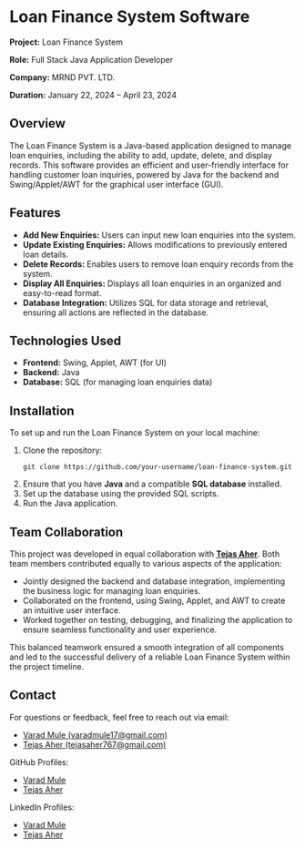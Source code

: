 <!DOCTYPE html>
<html lang="en">
<head>
    <meta charset="UTF-8">
    <meta name="viewport" content="width=device-width, initial-scale=1.0">
</head>
<body>

<h1>Loan Finance System Software</h1>
<p><strong>Project:</strong> Loan Finance System</p>
<p><strong>Role:</strong> Full Stack Java Application Developer</p>
<p><strong>Company:</strong> MRND PVT. LTD.</p>
<p><strong>Duration:</strong> January 22, 2024 – April 23, 2024</p>

<h2>Overview</h2>
<p>The Loan Finance System is a Java-based application designed to manage loan enquiries, including the ability to add, update, delete, and display records. This software provides an efficient and user-friendly interface for handling customer loan inquiries, powered by Java for the backend and Swing/Applet/AWT for the graphical user interface (GUI).</p>

<h2>Features</h2>
<ul>
    <li><strong>Add New Enquiries:</strong> Users can input new loan enquiries into the system.</li>
    <li><strong>Update Existing Enquiries:</strong> Allows modifications to previously entered loan details.</li>
    <li><strong>Delete Records:</strong> Enables users to remove loan enquiry records from the system.</li>
    <li><strong>Display All Enquiries:</strong> Displays all loan enquiries in an organized and easy-to-read format.</li>
    <li><strong>Database Integration:</strong> Utilizes SQL for data storage and retrieval, ensuring all actions are reflected in the database.</li>
</ul>

<h2>Technologies Used</h2>
<ul>
    <li><strong>Frontend:</strong> Swing, Applet, AWT (for UI)</li>
    <li><strong>Backend:</strong> Java</li>
    <li><strong>Database:</strong> SQL (for managing loan enquiries data)</li>
</ul>

<h2>Installation</h2>
<p>To set up and run the Loan Finance System on your local machine:</p>
<ol>
    <li>Clone the repository:</li>
    <pre><code>git clone https://github.com/your-username/loan-finance-system.git</code></pre>
    <li>Ensure that you have <strong>Java</strong> and a compatible <strong>SQL database</strong> installed.</li>
    <li>Set up the database using the provided SQL scripts.</li>
    <li>Run the Java application.</li>
</ol>

<h2>Team Collaboration</h2>
<p>This project was developed in equal collaboration with <strong><a href="https://github.com/Tejas767">Tejas Aher</a></strong>. Both team members contributed equally to various aspects of the application:</p>
<ul>
    <li>Jointly designed the backend and database integration, implementing the business logic for managing loan enquiries.</li>
    <li>Collaborated on the frontend, using Swing, Applet, and AWT to create an intuitive user interface.</li>
    <li>Worked together on testing, debugging, and finalizing the application to ensure seamless functionality and user experience.</li>
</ul>
<p>This balanced teamwork ensured a smooth integration of all components and led to the successful delivery of a reliable Loan Finance System within the project timeline.</p>

<h2>Contact</h2>
<p>For questions or feedback, feel free to reach out via email:</p>
<ul>
    <li><a href="mailto:varadmule17@gmail.com">Varad Mule (varadmule17@gmail.com)</a></li>
    <li><a href="mailto:tejasaher767@gmail.com">Tejas Aher (tejasaher767@gmail.com)</a></li>
</ul>
<p>GitHub Profiles:</p>
<ul>
    <li><a href="https://github.com/VaradM-17">Varad Mule</a></li>
    <li><a href="https://github.com/Tejas767">Tejas Aher</a></li>
</ul>
<p>LinkedIn Profiles:</p>
<ul>
    <li><a href="https://www.linkedin.com/in/varadmule17">Varad Mule</a></li>
    <li><a href="https://www.linkedin.com/in/tejas-profile">Tejas Aher</a></li>
</ul>
</body>
</html>
